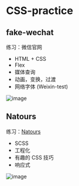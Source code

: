 # CSS-practice

## fake-wechat

练习：微信官网

- HTML + CSS
- Flex
- 媒体查询
- 动画，变换，过渡
- 网络字体 (Weixin-test)

![image](https://github.com/user-attachments/assets/de7ece12-f4a1-4332-a097-eaf9e0af65ae)

## Natours

练习：[Natours](https://github.com/jonasschmedtmann/advanced-css-course)

- SCSS
- 工程化
- 有趣的 CSS 技巧
- 响应式

![image](https://github.com/user-attachments/assets/722c44d0-4bd3-4e58-a89c-66ba9ebc9f5e)